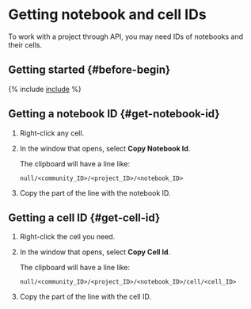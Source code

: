 # Getting notebook and cell IDs

To work with a project through API, you may need IDs of notebooks and their cells.

## Getting started {#before-begin}

{% include [include](../../../_includes/datasphere/ui-before-begin.md) %}

## Getting a notebook ID {#get-notebook-id}

1. Right-click any cell.
1. In the window that opens, select **Сopy Notebook Id**.

   The clipboard will have a line like:

   ```text
   null/<community_ID>/<project_ID>/<notebook_ID>
   ```

1. Copy the part of the line with the notebook ID.

## Getting a cell ID {#get-cell-id}

1. Right-click the cell you need.
1. In the window that opens, select **Сopy Cell Id**.

   The clipboard will have a line like:

   ```text
   null/<community_ID>/<project_ID>/<notebook_ID>/cell/<cell_ID>
   ```

1. Copy the part of the line with the cell ID.